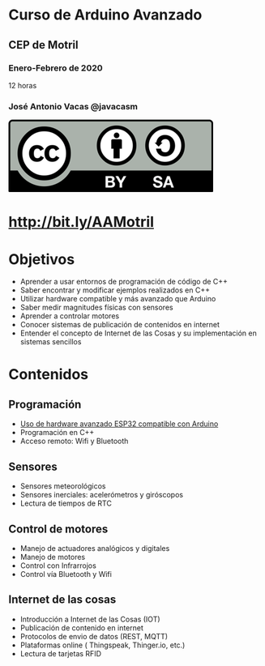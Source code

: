 # Curso de Arduino Avanzado
## CEP de Motril

### Enero-Febrero de 2020

12 horas

### José Antonio Vacas @javacasm


![Licencia CC](./images/Licencia_CC.png)

# http://bit.ly/AAMotril

# Objetivos
* Aprender a usar entornos de programación de código de C++
* Saber encontrar y modificar ejemplos realizados en C++
* Utilizar hardware compatible y más avanzado que Arduino
* Saber medir magnitudes físicas con sensores
* Aprender a controlar motores 
* Conocer sistemas de publicación de contenidos en internet
* Entender el concepto de Internet de las Cosas y su implementación en sistemas sencillos


# Contenidos

## Programación 
* [Uso de hardware avanzado ESP32 compatible con Arduino](./MasQueArduino.md)
* Programación en C++ 
* Acceso remoto: Wifi y Bluetooth

## Sensores
* Sensores meteorológicos
* Sensores inerciales: acelerómetros y giróscopos
* Lectura de tiempos de RTC

## Control de motores
* Manejo de actuadores analógicos y digitales
* Manejo de motores
* Control con Infrarrojos
* Control vía Bluetooth y Wifi

## Internet de las cosas
* Introducción a Internet de las Cosas (IOT)
* Publicación de contenido en internet
* Protocolos de envio de datos (REST, MQTT)
* Plataformas online ( Thingspeak, Thinger.io, etc.)
* Lectura de tarjetas RFID
